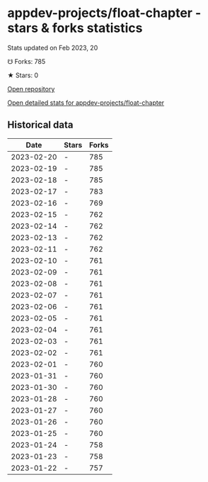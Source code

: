 # appdev-projects/float-chapter - stars & forks statistics

Stats updated on Feb 2023, 20

☋ Forks: 785

★ Stars: 0

[Open repository](https://github.com/appdev-projects/float-chapter)

[Open detailed stats for appdev-projects/float-chapter](https://reviewgithub.com/rep/appdev-projects/float-chapter)

## Historical data
| Date | Stars | Forks |
|------|-------|-------|
| 2023-02-20 | - | 785 | 
| 2023-02-19 | - | 785 | 
| 2023-02-18 | - | 785 | 
| 2023-02-17 | - | 783 | 
| 2023-02-16 | - | 769 | 
| 2023-02-15 | - | 762 | 
| 2023-02-14 | - | 762 | 
| 2023-02-13 | - | 762 | 
| 2023-02-11 | - | 762 | 
| 2023-02-10 | - | 761 | 
| 2023-02-09 | - | 761 | 
| 2023-02-08 | - | 761 | 
| 2023-02-07 | - | 761 | 
| 2023-02-06 | - | 761 | 
| 2023-02-05 | - | 761 | 
| 2023-02-04 | - | 761 | 
| 2023-02-03 | - | 761 | 
| 2023-02-02 | - | 761 | 
| 2023-02-01 | - | 760 | 
| 2023-01-31 | - | 760 | 
| 2023-01-30 | - | 760 | 
| 2023-01-28 | - | 760 | 
| 2023-01-27 | - | 760 | 
| 2023-01-26 | - | 760 | 
| 2023-01-25 | - | 760 | 
| 2023-01-24 | - | 758 | 
| 2023-01-23 | - | 758 | 
| 2023-01-22 | - | 757 | 

